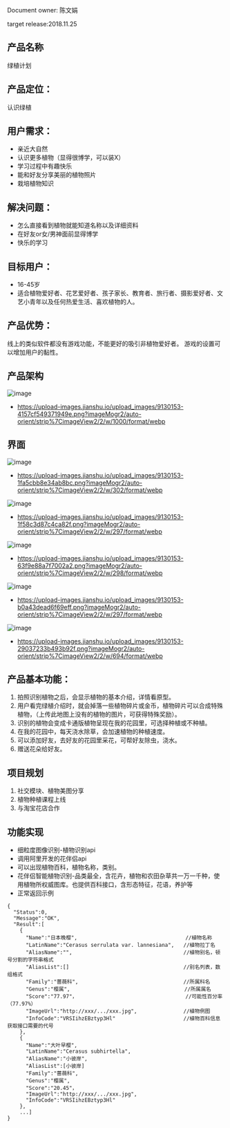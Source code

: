 Document owner: 陈文娟

target release:2018.11.25

## 产品名称
绿植计划

## 产品定位：
认识绿植
## 用户需求：
- 亲近大自然
- 认识更多植物（显得很博学，可以装X）
- 学习过程中有趣快乐
- 能和好友分享美丽的植物照片
- 栽培植物知识

## 解决问题：
- 怎么直接看到植物就能知道名称以及详细资料
- 在好友or女/男神面前显得博学
- 快乐的学习

## 目标用户：
- 16-45岁
- 适合植物爱好者、花艺爱好者、孩子家长、教育者、旅行者、摄影爱好者、文艺小青年以及任何热爱生活、喜欢植物的人。


## 产品优势：
 
 线上的类似软件都没有游戏功能，不能更好的吸引非植物爱好者。
 游戏的设置可以增加用户的黏性。
 
## 产品架构
![image](https://upload-images.jianshu.io/upload_images/9130153-4157cf549371949e.png?imageMogr2/auto-orient/strip%7CimageView2/2/w/1000/format/webp)
- https://upload-images.jianshu.io/upload_images/9130153-4157cf549371949e.png?imageMogr2/auto-orient/strip%7CimageView2/2/w/1000/format/webp
## 界面
![image](https://upload-images.jianshu.io/upload_images/9130153-1fa5cbb8e34ab8bc.png?imageMogr2/auto-orient/strip%7CimageView2/2/w/302/format/webp)
- https://upload-images.jianshu.io/upload_images/9130153-1fa5cbb8e34ab8bc.png?imageMogr2/auto-orient/strip%7CimageView2/2/w/302/format/webp


![image](https://upload-images.jianshu.io/upload_images/9130153-1f58c3d87c4ca82f.png?imageMogr2/auto-orient/strip%7CimageView2/2/w/297/format/webp)
- https://upload-images.jianshu.io/upload_images/9130153-1f58c3d87c4ca82f.png?imageMogr2/auto-orient/strip%7CimageView2/2/w/297/format/webp


![image](https://upload-images.jianshu.io/upload_images/9130153-63f9e88a7f7002a2.png?imageMogr2/auto-orient/strip%7CimageView2/2/w/298/format/webp)
- https://upload-images.jianshu.io/upload_images/9130153-63f9e88a7f7002a2.png?imageMogr2/auto-orient/strip%7CimageView2/2/w/298/format/webp


![image](https://upload-images.jianshu.io/upload_images/9130153-b0a43dead6f69eff.png?imageMogr2/auto-orient/strip%7CimageView2/2/w/297/format/webp)
- https://upload-images.jianshu.io/upload_images/9130153-b0a43dead6f69eff.png?imageMogr2/auto-orient/strip%7CimageView2/2/w/297/format/webp

![image](https://upload-images.jianshu.io/upload_images/9130153-29037233b493b92f.png?imageMogr2/auto-orient/strip%7CimageView2/2/w/694/format/webp)
- https://upload-images.jianshu.io/upload_images/9130153-29037233b493b92f.png?imageMogr2/auto-orient/strip%7CimageView2/2/w/694/format/webp

## 产品基本功能：
1.  拍照识别植物之后，会显示植物的基本介绍，详情看原型。
2. 用户看完绿植介绍时，就会掉落一些植物碎片或金币，植物碎片可以合成特殊植物，（上传此地图上没有的植物的图片，可获得特殊奖励）。
3. 识别的植物会变成卡通版植物呈现在我的花园里，可选择种植或不种植。
4. 在我的花园中，每天浇水除草，会加速植物的种植速度。
5. 可以添加好友，去好友的花园里采花，可帮好友除虫，浇水。
6. 赠送花朵给好友。

## 项目规划
1. 社交模块、植物美图分享
2. 植物种植课程上线
3. 与淘宝花店合作
## 功能实现
- 细粒度图像识别-植物识别api
- 调用阿里开发的花伴侣api
- 可以出现植物百科，植物名称，类别。
- 花伴侣智能植物识别-品类最全，含花卉，植物和农田杂草共一万一千种，使用植物所权威图库。也提供百科接口，含形态特征，花语，养护等
- 正常返回示例
```
{
  "Status":0,
  "Message":"OK",
  "Result":[
    {
      "Name":"日本晚樱",                                   //植物名称
      "LatinName":"Cerasus serrulata var. lannesiana",   //植物拉丁名 
      "AliasName":"",                                    //植物别名，顿号分割的字符串格式
      "AliasList":[]                                     //别名列表，数组格式
      "Family":"蔷薇科",                                  //所属科名
      "Genus":"樱属",                                     //所属属名
      "Score":"77.97"，                                   //可能性百分率（77.97%）
      "ImageUrl":"http://xxx/.../xxx.jpg",               //植物例图
      "InfoCode":"VRSIihzEBztyp3Hl"                      //植物百科信息获取接口需要的代号
    },
    {
      "Name":"大叶早樱",
      "LatinName":"Cerasus subhirtella",
      "AliasName":"小彼岸",
      "AliasList":[小彼岸]
      "Family":"蔷薇科",
      "Genus":"樱属",
      "Score":"20.45"，
      "ImageUrl":"http://xxx/.../xxx.jpg",
      "InfoCode":"VRSIihzEBztyp3Hl"
    },
    ...]
}
```
